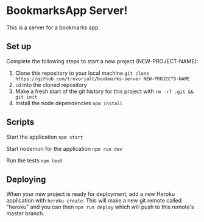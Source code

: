 # BookmarksApp Server!

This is a server for a bookmarks app.

## Set up

Complete the following steps to start a new project (NEW-PROJECT-NAME):

1. Clone this repository to your local machine `git clone https://github.com/trevorjalt/bookmarks-server NEW-PROJECTS-NAME`
2. `cd` into the cloned repository
3. Make a fresh start of the git history for this project with `rm -rf .git && git init`
4. Install the node dependencies `npm install`


## Scripts

Start the application `npm start`

Start nodemon for the application `npm run dev`

Run the tests `npm test`

## Deploying

When your new project is ready for deployment, add a new Heroku application with `heroku create`. This will make a new git remote called "heroku" and you can then `npm run deploy` which will push to this remote's master branch.